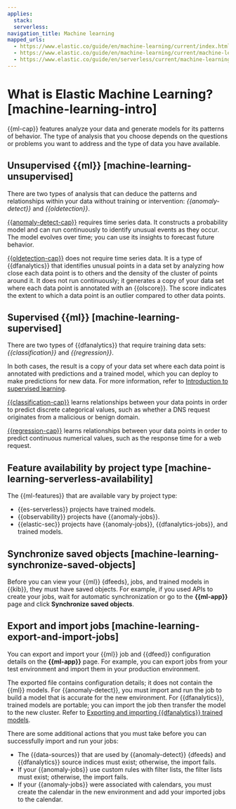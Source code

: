 ```yaml
---
applies:
  stack:
  serverless:
navigation_title: Machine learning
mapped_urls:
  - https://www.elastic.co/guide/en/machine-learning/current/index.html
  - https://www.elastic.co/guide/en/machine-learning/current/machine-learning-intro.html
  - https://www.elastic.co/guide/en/serverless/current/machine-learning.html
---
```


# What is Elastic Machine Learning? [machine-learning-intro]

{{ml-cap}} features analyze your data and generate models for its patterns of behavior. The type of analysis that you choose depends on the questions or problems you want to address and the type of data you have available.

## Unsupervised {{ml}} [machine-learning-unsupervised]

There are two types of analysis that can deduce the patterns and relationships within your data without training or intervention: *{{anomaly-detect}}* and *{{oldetection}}*.

[{{anomaly-detect-cap}}](machine-learning/anomaly-detection.md) requires time series data. It constructs a probability model and can run continuously to identify unusual events as they occur. The model evolves over time; you can use its insights to forecast future behavior.

[{{oldetection-cap}}](machine-learning/data-frame-analytics/ml-dfa-finding-outliers.md) does not require time series data. It is a type of {{dfanalytics}} that identifies unusual points in a data set by analyzing how close each data point is to others and the density of the cluster of points around it. It does not run continuously; it generates a copy of your data set where each data point is annotated with an {{olscore}}. The score indicates the extent to which a data point is an outlier compared to other data points.

## Supervised {{ml}} [machine-learning-supervised]

There are two types of {{dfanalytics}} that require training data sets: *{{classification}}* and *{{regression}}*.

In both cases, the result is a copy of your data set where each data point is annotated with predictions and a trained model, which you can deploy to make predictions for new data. For more information, refer to [Introduction to supervised learning](machine-learning/data-frame-analytics/ml-dfa-overview.md#ml-supervised-workflow).

[{{classification-cap}}](machine-learning/data-frame-analytics/ml-dfa-classification.md) learns relationships between your data points in order to predict discrete categorical values, such as whether a DNS request originates from a malicious or benign domain.

[{{regression-cap}}](machine-learning/data-frame-analytics/ml-dfa-regression.md) learns relationships between your data points in order to predict continuous numerical values, such as the response time for a web request.

## Feature availability by project type [machine-learning-serverless-availability]

The {{ml-features}} that are available vary by project type:

* {{es-serverless}} projects have trained models.
* {{observability}} projects have {{anomaly-jobs}}.
* {{elastic-sec}} projects have {{anomaly-jobs}}, {{dfanalytics-jobs}}, and trained models.

## Synchronize saved objects [machine-learning-synchronize-saved-objects]

Before you can view your {{ml}} {dfeeds}, jobs, and trained models in {{kib}}, they must have saved objects. For example, if you used APIs to create your jobs, wait for automatic synchronization or go to the **{{ml-app}}** page and click **Synchronize saved objects**.

## Export and import jobs [machine-learning-export-and-import-jobs]

You can export and import your {{ml}} job and {{dfeed}} configuration details on the **{{ml-app}}** page. For example, you can export jobs from your test environment and import them in your production environment.

The exported file contains configuration details; it does not contain the {{ml}} models. For {{anomaly-detect}}, you must import and run the job to build a model that is accurate for the new environment. For {{dfanalytics}}, trained models are portable; you can import the job then transfer the model to the new cluster. Refer to [Exporting and importing {{dfanalytics}} trained models](machine-learning/data-frame-analytics/ml-trained-models.md#export-import).

There are some additional actions that you must take before you can successfully import and run your jobs:

* The {{data-sources}} that are used by {{anomaly-detect}} {dfeeds} and {{dfanalytics}} source indices must exist; otherwise, the import fails.
* If your {{anomaly-jobs}} use custom rules with filter lists, the filter lists must exist; otherwise, the import fails.
* If your {{anomaly-jobs}} were associated with calendars, you must create the calendar in the new environment and add your imported jobs to the calendar.